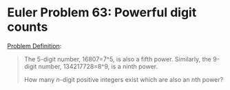 # Euler Problem 63: Powerful digit counts

[Problem Definition](https://projecteuler.net/problem=63):
> The 5-digit number, 16807=7^5, is also a fifth power. Similarly, the 9-digit
> number, 134217728=8^9, is a ninth power.
> 
> How many *n*-digit positive integers exist which are also an *n*th power?

